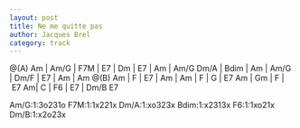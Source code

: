 ```yaml
---
layout: post
title: Ne me quitte pas
author: Jacques Brel
category: track
---
```



 
<canvas class="chords">
@(A) Am | Am/G | F7M | E7 | Dm | E7 | Am | Am/G
Dm/A | Bdim |  Am | Am/G | Dm/F | E7 | Am | Am
@(B) Am | F | E7 | Am | Am | F | G | E7
Am | Gm | F | E7 Am| C | F6 | E7 | Dm/B E7 
</canvas>

<canvas class="diagram">Am/G:1:3o231o</canvas>
<canvas class="diagram">F7M:1:1x221x</canvas>
<canvas class="diagram">Dm/A:1:xo323x</canvas>
<canvas class="diagram">Bdim:1:x2313x</canvas>
<canvas class="diagram">F6:1:1xo21x</canvas>
<canvas class="diagram">Dm/B:1:x2o23x</canvas>